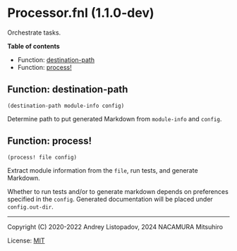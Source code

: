 # Processor.fnl (1.1.0-dev)

Orchestrate tasks.

**Table of contents**

- Function: [destination-path](#function-destination-path)
- Function: [process!](#function-process)

## Function: destination-path

```fennel
(destination-path module-info config)
```

Determine path to put generated Markdown from `module-info` and `config`.

## Function: process!

```fennel
(process! file config)
```

Extract module information from the `file`, run tests, and generate Markdown.

Whether to run tests and/or to generate markdown depends on preferences
specified in the `config`. Generated documentation will be placed under
`config.out-dir`.

---

Copyright (C) 2020-2022 Andrey Listopadov, 2024 NACAMURA Mitsuhiro

License: [MIT](https://git.sr.ht/~m15a/fnldoc/tree/main/item/LICENSE)

<!-- Generated with Fnldoc 1.1.0-dev
     https://sr.ht/~m15a/fnldoc/ -->
